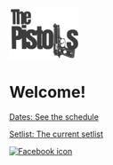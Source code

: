 <img src="p2.png" alt="Pistols Logo" width="25%" height="25%" title="logo">

# Welcome!

[Dates: See the schedule](/Dates.md)  

[Setlist: The current setlist](/Setlist.md)

[<img src="facebook.ico" alt="Facebook icon">](https://www.facebook.com/ThePistolsDonegal)
